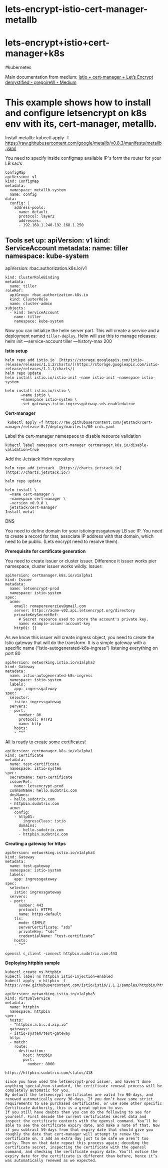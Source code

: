 # lets-encrypt-istio-cert-manager-metallb
# lets-encrypt+istio+cert-manager+k8s
#kubernetes

Main documentation from medium:
[Istio + cert-manager + Let’s Encrypt demystified - gregoireW - Medium](https://medium.com/@gregoire.waymel/istio-cert-manager-lets-encrypt-demystified-c1cbed011d67)
# This example shows how to install and configure letsencrypt  on k8s env with its, cert-manager, metallb.
Install metallb:
kubectl apply -f https://raw.githubusercontent.com/google/metallb/v0.8.3/manifests/metallb.yaml

You need to specify inside configmap available IP's form the router for your LB sac’s
```
ConfigMap
apiVersion: v1
kind: ConfigMap
metadata:
  namespace: metallb-system
  name: config
data:
  config: |
    address-pools:
    - name: default
      protocol: layer2
      addresses:
      - 192.168.1.240-192.168.1.250
```


Tools set up:
apiVersion: v1
kind: ServiceAccount
metadata:
  name: tiller
  namespace: kube-system
---
apiVersion: rbac.authorization.k8s.io/v1
```
kind: ClusterRoleBinding
metadata:
  name: tiller
roleRef:
  apiGroup: rbac.authorization.k8s.io
  kind: ClusterRole
  name: cluster-admin
subjects:
  - kind: ServiceAccount
    name: tiller
    namespace: kube-system
```

Now you can initialize the helm server part. This will create a service and a deployment named `tiller-deploy`. Helm will use this to manage releases:
 helm init —service-account tiller —history-max 200

**Istio setup**
```
helm repo add istio.io  [https://storage.googleapis.com/istio-release/releases/1.1.2/charts/](https://storage.googleapis.com/istio-release/releases/1.1.1/charts/) 
helm repo update
helm install istio.io/istio-init —name istio-init —namespace istio-system
```

```
helm install istio.io/istio \
       —name istio \
       —namespace istio-system \
       —set gateways.istio-ingressgateway.sds.enabled=true
```

**Cert-manager**
```
 kubectl apply -f https://raw.githubusercontent.com/jetstack/cert-manager/release-0.7/deploy/manifests/00-crds.yaml
```

Label the cert-manager namespace to disable resource validation
```
kubectl label namespace cert-manager certmanager.k8s.io/disable-validation=true
```

 Add the Jetstack Helm repository
```
helm repo add jetstack  [https://charts.jetstack.io](https://charts.jetstack.io/) 
```

```
helm repo update
```

```
helm install \
  —name cert-manager \
  —namespace cert-manager \
  —version v0.9.0 \
  jetstack/cert-manager
Install metal
```

DNS

You need to define domain for your istioingressgateway LB sac IP. You need to create a record for that, associate IP address with that domain, which need to be public. (Lets encrypt need to resolve them).

**Prerequisite for certificate generation**

You need to create issuer or cluster issuer. Difference it issuer works pier namespace, cluster issuer works wildly.
Issuer:

```
apiVersion: certmanager.k8s.io/v1alpha1
kind: Issuer
metadata:
  name: letsencrypt-prod
  namespace: istio-system
spec:
  acme:
    email: romapereverziev@gmail.com
    server: https://acme-v02.api.letsencrypt.org/directory
    privateKeySecretRef:
      # Secret resource used to store the account's private key.
      name: example-issuer-account-key
    http01: {}
```

As we know this issuer will create ingress object, you need to create the Istio gateway that will do the transform. It is a simple gateway with a specific name (“istio-autogenerated-k8s-ingress”) listening everything on port 80

```
apiVersion: networking.istio.io/v1alpha3
kind: Gateway
metadata:
  name: istio-autogenerated-k8s-ingress
  namespace: istio-system
  labels:
    app: ingressgateway
spec:
  selector:
    istio: ingressgateway
  servers:
  - port:
      number: 80
      protocol: HTTP2
      name: http
    hosts:
    - “*”
```
All is ready to create some certificates!

```
apiVersion: certmanager.k8s.io/v1alpha1
kind: Certificate
metadata:
  name: test-certificate
  namespace: istio-system
spec:
  secretName: test-certificate
  issuerRef:
    name: letsencrypt-prod
  commonName: hello.sudotrix.com
  dnsNames:
  - hello.sudotrix.com
  - httpbin.sudotrix.com
  acme:
    config:
    - http01:
        ingressClass: istio
      domains:
      - hello.sudotrix.com
      - httpbin.sudotrix.com
```

**Creating a gateway for https**

```
apiVersion: networking.istio.io/v1alpha3
kind: Gateway
metadata:
  name: test-gateway
  namespace: istio-system
  labels:
    app: ingressgateway
spec:
  selector:
    istio: ingressgateway
  servers:
  - port:
      number: 443
      protocol: HTTPS
      name: https-default
    tls:
      mode: SIMPLE
      serverCertificate: “sds”
      privateKey: “sds”
      credentialName: “test-certificate”
    hosts:
    - “*”
```


```
openssl s_client -connect httpbin.sudotrix.com:443
```

**Deploying httpbin sample**
```
kubectl create ns httpbin
kubectl label ns httpbin istio-injection=enabled
kubectl apply -n httpbin -f https://raw.githubusercontent.com/istio/istio/1.1.2/samples/httpbin/httpbin.yaml
```


```
apiVersion: networking.istio.io/v1alpha3
kind: VirtualService
metadata:
  name: httpbin
  namespace: httpbin
spec:
  hosts:
  - “httpbin.a.b.c.d.xip.io”
  gateways:
  - istio-system/test-gateway
  http:
  - match:
    route:
    - destination:
        host: httpbin
        port:
          number: 8000
```

```
https://httpbin.sudotrix.com/status/418 
```


```
since you have used the letsencrypt-prod issuer, and haven’t done anything special/non-standard, the certificate renewal process will be completely automatic for you.
By default the letsencrypt certificates are valid fro 90-days, and renewed automatically every 30-days. If you don’t have some strict requirements to use purchased certificates, or use some other specific Certificate Authority, this is a great option to use.
If you still have doubts then you can do the following to see for yourself. First decode the current certificates secret data and inspect the certificate contents with the openssl command. You’ll be able to see the certificate expiry date, and make a note of that. Now if you subtract 59-days from that expiry date that should give you roughly the date that cert-manager will attempt to renew the certificate on. I add an extra day just to be safe we aren’t too early. Then on that date repeat this process again; decoding the certificate secret, inspecting the certificate with the openssl command, and checking the certificate expiry date. You’ll notice the expiry date for the certificate is different than before, hence it’s was automatically renewed as we expected.

```




















